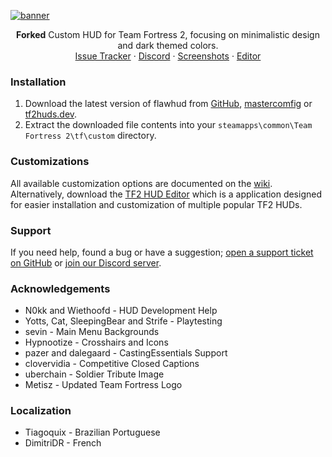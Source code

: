 <!-- TITLE -->
[![banner](https://user-images.githubusercontent.com/6818236/123499065-fba2e480-d601-11eb-96e4-e0879c7b2fbd.png)][download-link]
<p align="center">
  <p align="center">
    <b>Forked</b> Custom HUD for Team Fortress 2, focusing on minimalistic design and dark themed colors.
    <br />
    <a href="https://github.com/CriticalFlaw/flawhud/issues">Issue Tracker</a>
    ·
    <a href="https://discord.gg/hTdtK9vBhE">Discord</a>
    ·
    <a href="https://imgur.com/a/0whDjXr">Screenshots</a>
    ·
    <a href="https://github.com/CriticalFlaw/TF2HUD.Editor/releases/latest">Editor</a>
  </p>
</p>

### Installation
1. Download the latest version of flawhud from [GitHub][download-link], [mastercomfig][mastercomfig-link] or [tf2huds.dev][tf2huds-link].
2. Extract the downloaded file contents into your `steamapps\common\Team Fortress 2\tf\custom` directory.

### Customizations
All available customization options are documented on the [wiki][wiki-link]. Alternatively, download the [TF2 HUD Editor][editor-link] which is a application designed for easier installation and customization of multiple popular TF2 HUDs.

### Support
If you need help, found a bug or have a suggestion; [open a support ticket on GitHub][issues-link] or [join our Discord server][discord-link].

### Acknowledgements
* N0kk and Wiethoofd - HUD Development Help
* Yotts, Cat, SleepingBear and Strife - Playtesting
* sevin - Main Menu Backgrounds
* Hypnootize - Crosshairs and Icons
* pazer and dalegaard - CastingEssentials Support
* clovervidia - Competitive Closed Captions
* uberchain - Soldier Tribute Image
* Metisz - Updated Team Fortress Logo

### Localization
* Tiagoquix - Brazilian Portuguese
* DimitriDR - French

<!-- LINKS -->
[download-link]: https://github.com/BluestoneDE/flawhud/archive/refs/heads/develop.zip
[mastercomfig-link]: https://mastercomfig.com/huds/page/flawhud/
[tf2huds-link]: https://tf2huds.dev/hud/FlawHUD
[wiki-link]: https://github.com/CriticalFlaw/flawhud/wiki
[editor-link]: https://github.com/CriticalFlaw/TF2HUD.Editor/releases/latest
[issues-link]: https://github.com/CriticalFlaw/flawhud/issues
[discord-link]: https://discord.gg/hTdtK9vBhE
